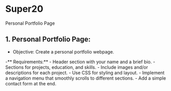 # Super20
 Personal Portfolio Page



## 1. Personal Portfolio Page:
   - Objective: Create a personal portfolio webpage.

   -** Requirements:**
     - Header section with your name and a brief bio.
     - Sections for projects, education, and skills.
     - Include images and/or descriptions for each project.
     - Use CSS for styling and layout.
     - Implement a navigation menu that smoothly scrolls to different sections.
     - Add a simple contact form at the end.


